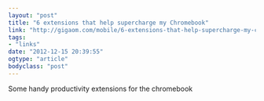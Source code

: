 ```yaml
---
layout: "post"
title: "6 extensions that help supercharge my Chromebook"
link: "http://gigaom.com/mobile/6-extensions-that-help-supercharge-my-chromebook/"
tags: 
- "links"
date: "2012-12-15 20:39:55"
ogtype: "article"
bodyclass: "post"
---
```


Some handy productivity extensions for the chromebook